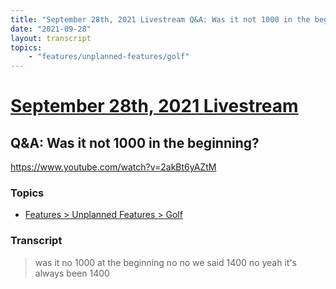 ```yaml
---
title: "September 28th, 2021 Livestream Q&A: Was it not 1000 in the beginning?"
date: "2021-09-28"
layout: transcript
topics:
    - "features/unplanned-features/golf"
---
```

# [September 28th, 2021 Livestream](../2021-09-28.md)
## Q&A: Was it not 1000 in the beginning?
https://www.youtube.com/watch?v=2akBt6yAZtM

### Topics
* [Features > Unplanned Features > Golf](../topics/features/unplanned-features/golf.md)

### Transcript

> was it no 1000 at the beginning no no we said 1400 no yeah it's always been 1400
